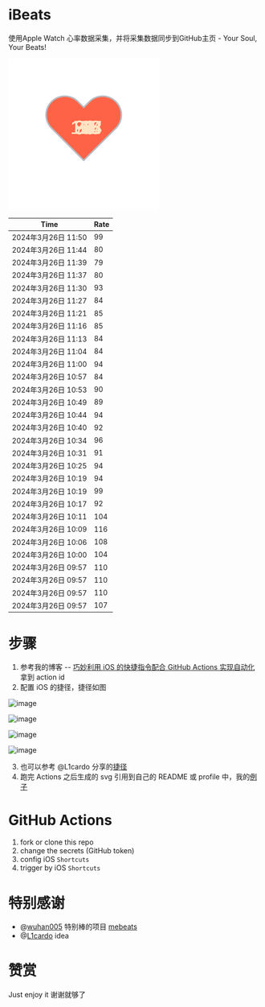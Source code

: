# iBeats
使用Apple Watch 心率数据采集，并将采集数据同步到GitHub主页 - Your Soul, Your Beats!

![](./files/heart.svg)

<!--START_SECTION:my_heart_rate-->
| Time | Rate | 
 | ---- | ---- | 
| 2024年3月26日 11:50 | 99 |
| 2024年3月26日 11:44 | 80 |
| 2024年3月26日 11:39 | 79 |
| 2024年3月26日 11:37 | 80 |
| 2024年3月26日 11:30 | 93 |
| 2024年3月26日 11:27 | 84 |
| 2024年3月26日 11:21 | 85 |
| 2024年3月26日 11:16 | 85 |
| 2024年3月26日 11:13 | 84 |
| 2024年3月26日 11:04 | 84 |
| 2024年3月26日 11:00 | 94 |
| 2024年3月26日 10:57 | 84 |
| 2024年3月26日 10:53 | 90 |
| 2024年3月26日 10:49 | 89 |
| 2024年3月26日 10:44 | 94 |
| 2024年3月26日 10:40 | 92 |
| 2024年3月26日 10:34 | 96 |
| 2024年3月26日 10:31 | 91 |
| 2024年3月26日 10:25 | 94 |
| 2024年3月26日 10:19 | 94 |
| 2024年3月26日 10:19 | 99 |
| 2024年3月26日 10:17 | 92 |
| 2024年3月26日 10:11 | 104 |
| 2024年3月26日 10:09 | 116 |
| 2024年3月26日 10:06 | 108 |
| 2024年3月26日 10:00 | 104 |
| 2024年3月26日 09:57 | 110 |
| 2024年3月26日 09:57 | 110 |
| 2024年3月26日 09:57 | 110 |
| 2024年3月26日 09:57 | 107 |

<!--END_SECTION:my_heart_rate-->

# 步骤
1. 参考我的博客 -- [巧妙利用 iOS 的快捷指令配合 GitHub Actions 实现自动化](https://github.com/yihong0618/gitblog/issues/198) 拿到 action id
2. 配置 iOS 的捷径，捷径如图

![image](https://user-images.githubusercontent.com/15976103/122154218-0db0b480-ce97-11eb-93bb-5aec07c558dc.png)

![image](https://user-images.githubusercontent.com/15976103/122154236-186b4980-ce97-11eb-8e4b-70551a0391ae.png)

![image](https://user-images.githubusercontent.com/15976103/122154268-2d47dd00-ce97-11eb-902e-3acf292265a9.png)

![image](https://user-images.githubusercontent.com/15976103/122174055-fa144680-ceb4-11eb-9be2-3eb83cd516f7.png)

3. 也可以参考 @L1cardo 分享的[捷径](https://www.icloud.com/shortcuts/6ab6047b459c41ad822ad6b94b1c03d4)
4. 跑完 Actions 之后生成的 svg 引用到自己的 README 或 profile 中，我的[例子](https://github.com/yihong0618) 

# GitHub Actions

1. fork or clone this repo
2. change the secrets (GitHub token)
3. config iOS `Shortcuts` 
4. trigger by iOS `Shortcuts`

# 特别感谢
- @[wuhan005](https://github.com/wuhan005) 特别棒的项目 [mebeats](https://github.com/wuhan005/mebeats)
- @[L1cardo](https://github.com/L1cardo) idea

# 赞赏
Just enjoy it
谢谢就够了
